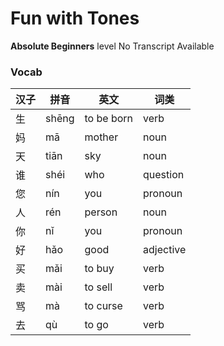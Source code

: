# Fun with Tones
**Absolute Beginners** level
No Transcript Available
### Vocab
|汉子|拼音|英文|词类|
|----|----|----|----|
|生|shēng|to be born|verb|
|妈|mā|mother|noun|
|天|tiān|sky|noun|
|谁|shéi|who|question|
|您|nín|you|pronoun|
|人|rén|person|noun|
|你|nǐ|you|pronoun|
|好|hǎo|good|adjective|
|买|mǎi|to buy|verb|
|卖|mài|to sell|verb|
|骂|mà|to curse|verb|
|去|qù|to go|verb|